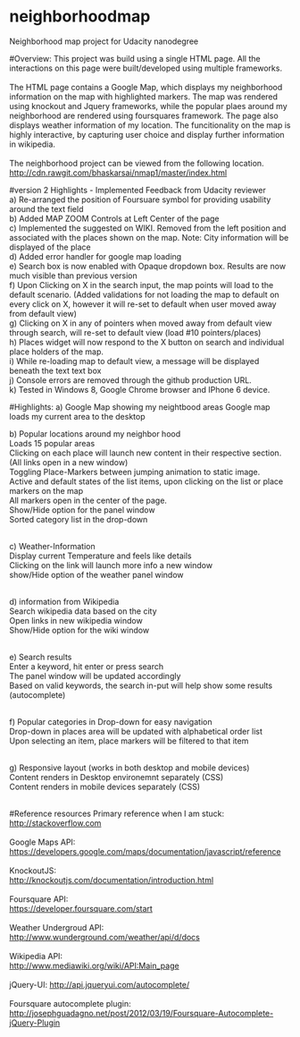 # neighborhoodmap
Neighborhood map project for Udacity nanodegree

#Overview:
This project was build using a single HTML page.  All the interactions on this page were built/developed using multiple frameworks.<br /><br />
The HTML page contains a Google Map, which displays my neighborhood information on the map with highlighted markers.  The map was rendered using knockout and Jquery frameworks, while the popular plaes around my neighborhood are rendered using foursquares framework.  The page also displays weather information of my location.  The funcitionality on the map is highly interactive, by capturing user choice and display further information in wikipedia.  <br /><br />
The neighborhood project can be viewed from the following location.<br />
http://cdn.rawgit.com/bhaskarsai/nmap1/master/index.html

#version 2 Highlights - Implemented Feedback from Udacity reviewer<br />
a) Re-arranged the position of Foursuare symbol for providing usability around the text field<br />
b) Added MAP ZOOM Controls at Left Center of the page<br />
c) Implemented the suggested on WIKI.  Removed from the left position and associated with the places shown on the map. Note: City information will be displayed of the place<br />
d) Added error handler for google map loading<br />
e) Search box is now enabled with Opaque dropdown box. Results are now much visible than previous version<br />
f) Upon Clicking on X in the search input, the map points will load to the default scenario. (Added validations for not loading the map to default on every click on X, however it will re-set to default when user moved away from default view)<br />
g) Clicking on X in any of pointers when moved away from default view through search, will re-set to default view (load #10 pointers/places)<br />
h) Places widget will now respond to the X button on search and individual place holders of the map.<br />
i) While re-loading map to default view, a message will be displayed beneath the text text box<br />
j) Console errors are removed through the github production URL.<br />
k) Tested in Windows 8, Google Chrome browser and IPhone 6 device.<br />

#Highlights:
a) Google Map showing my neightbood areas
		Google map loads my current area to the desktop

b) Popular locations around my neighbor hood<br >
		Loads 15 popular areas<br >
		Clicking on each place will launch new content in their respective section. (All links open in a new window)<br >
		Toggling Place-Markers between jumping animation to static image.<br >
		Active and default states of the list items, upon clicking on the list or place markers on the map<br >
		All markers open in the center of the page.<br >
		Show/Hide option for the panel window<br >
		Sorted category list in the drop-down<br ><br >

c) Weather-Information<br >
		Display current Temperature and feels like details<br >
		Clicking on the link will launch more info a new window<br >
		show/Hide option of the weather panel window<br ><br >

d) information from Wikipedia<br >
		Search wikipedia data based on the city<br >
		Open links in new wikipedia window<br >
		Show/Hide option for the wiki window<br ><br >

e) Search results<br >
		Enter a keyword, hit enter or press search<br >
		The panel window will be updated accordingly<br >
		Based on valid keywords, the search in-put will help show some results (autocomplete)<br ><br >

f) Popular categories in Drop-down for easy navigation<br >
		Drop-down in places area will be updated with alphabetical order list<br >
		Upon selecting an item, place markers will be filtered to that item<br ><br >

g) Responsive layout (works in both desktop and mobile devices)<br >
		Content renders in Desktop environemnt separately (CSS)<br >
		Content renders in mobile devices separately (CSS)<br ><br >

#Reference resources
Primary reference when I am stuck: <br />http://stackoverflow.com<br /><br />
Google Maps API: <br >https://developers.google.com/maps/documentation/javascript/reference<br ><br >
KnockoutJS:<br >http://knockoutjs.com/documentation/introduction.html<br ><br >
Foursquare API:<br >https://developer.foursquare.com/start<br ><br >
Weather Undergroud API:<br >http://www.wunderground.com/weather/api/d/docs<br ><br >
Wikipedia API:<br >http://www.mediawiki.org/wiki/API:Main_page<br ><br >
jQuery-UI: http://api.jqueryui.com/autocomplete/<br ><br >
Foursquare autocomplete plugin:<br > http://josephguadagno.net/post/2012/03/19/Foursquare-Autocomplete-jQuery-Plugin<br ><br >
